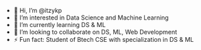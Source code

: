 - 👋 Hi, I’m @itzykp
- 👀 I’m interested in Data Science and Machine Learning
- 🌱 I’m currently learning DS & ML
- 💞️ I’m looking to collaborate on DS, ML, Web Development
- ⚡ Fun fact: Student of Btech CSE with specialization in DS & ML 

<!---
itzykp/itzykp is a ✨ special ✨ repository because its `README.md` (this file) appears on your GitHub profile.
You can click the Preview link to take a look at your changes.
--->
